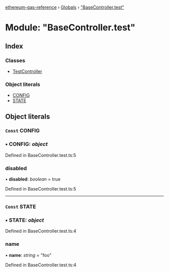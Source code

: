 [ethereum-gas-reference](../README.md) › [Globals](../globals.md) › ["BaseController.test"](_basecontroller_test_.md)

# Module: "BaseController.test"

## Index

### Classes

* [TestController](../classes/_basecontroller_test_.testcontroller.md)

### Object literals

* [CONFIG](_basecontroller_test_.md#const-config)
* [STATE](_basecontroller_test_.md#const-state)

## Object literals

### `Const` CONFIG

### ▪ **CONFIG**: *object*

Defined in BaseController.test.ts:5

###  disabled

• **disabled**: *boolean* = true

Defined in BaseController.test.ts:5

___

### `Const` STATE

### ▪ **STATE**: *object*

Defined in BaseController.test.ts:4

###  name

• **name**: *string* = "foo"

Defined in BaseController.test.ts:4
